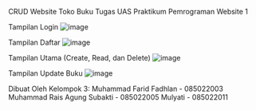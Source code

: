 CRUD Website Toko Buku
Tugas UAS Praktikum Pemrograman Website 1

Tampilan Login
![image](https://github.com/faridfadhlan666/UAS_Praktikum_PemWeb/assets/162896380/a1d9718b-6c74-4a38-a38f-0548577a2702)

Tampilan Daftar
![image](https://github.com/faridfadhlan666/UAS_Praktikum_PemWeb/assets/162896380/34061ff8-87c8-4960-8f0d-1dd6271b3812)

Tampilan Utama (Create, Read, dan Delete)
![image](https://github.com/faridfadhlan666/UAS_Praktikum_PemWeb/assets/162896380/4e9147a9-d84e-4684-8cce-8557813dafbf)

Tampilan Update Buku
![image](https://github.com/faridfadhlan666/UAS_Praktikum_PemWeb/assets/162896380/2667cd8f-eeb2-4ddf-bf43-897847b43ff8)

Dibuat Oleh Kelompok 3:
Muhammad Farid Fadhlan - 085022003
Muhammad Rais Agung Subakti - 085022005
Mulyati - 085022011
